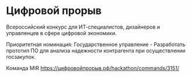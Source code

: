 # Цифровой прорыв
Всероссийский конкурс для ИТ-специалистов, дизайнеров и управленцев в сфере цифровой экономики. 

Приоритетная номинация: Государственное управление - Разработать прототип ПО для анализа надежности контрагента при осуществлении госзакупок.

Команда MIR  https://цифровойпрорыв.рф/hackathon/commands/3151/

